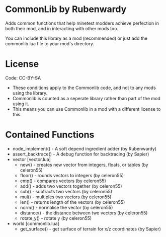 CommonLib by Rubenwardy
=======================

Adds common functions that help minetest modders achieve perfection in both their mod, and in interacting with other mods too.

You can include this library as a mod (recommended) or just add the commonlib.lua file to your mod's directory.

License
=======

Code: CC-BY-SA

* These conditions apply to the Commonlib code, and not to any mods using the library.
* Commonlib is counted as a seperate library rather than part of the mod using it.
* This means you can use Commonlib in a mod with a different license to this.

Contained Functions
===================

* node_implement() - A soft depend ingredient adder (by Rubenwardy)
* assert_backtrace() - A debug function for backtracing (by Sapier)
* vector [vector.lua]
	* new() - creates new vector from integers, floats, or tables (by celeron55)
	* floor() - rounds vectors to integers (by celeron55)
	* cmp() - compares vectors (by celeron55)
	* add() - adds two vectors together (by celeron55)
	* sub() - subtracts two vectors (by celeron55)
	* mul() - multiples two vectors (by celeron55)
	* len() - returns length of the vectors (by celeron55)
	* norm() - normalise the vector (by celeron55)
	* distance() - the distance between two vectors (by celeron55)
	* rotate_y() - rotate y (by celeron55)
* world  [commonlib.lua]
	* get_surface() - get surface of terrain for x/z coordinates (by Sapier)